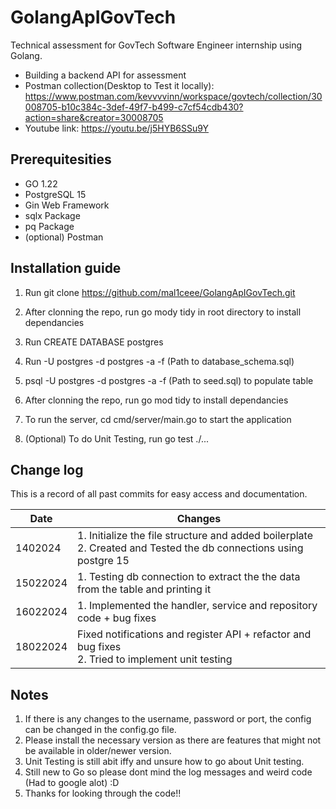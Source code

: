 # GolangApIGovTech

Technical assessment for GovTech Software Engineer internship using Golang.
- Building a backend API for assessment
- Postman collection(Desktop to Test it locally): https://www.postman.com/kevvvvinn/workspace/govtech/collection/30008705-b10c384c-3def-49f7-b499-c7cf54cdb430?action=share&creator=30008705
- Youtube link: https://youtu.be/j5HYB6SSu9Y

## Prerequitesities 

- GO 1.22
- PostgreSQL 15
- Gin Web Framework
- sqlx Package
- pq Package
- (optional) Postman

## Installation guide 

1. Run git clone https://github.com/mal1ceee/GolangApIGovTech.git

2. After clonning the repo, run go mody tidy in root directory to install dependancies

3. Run CREATE DATABASE postgres

4. Run -U postgres -d postgres -a -f (Path to database_schema.sql)

5. psql -U postgres -d postgres -a -f (Path to seed.sql) to populate table

6. After clonning the repo, run go mod tidy to install dependancies

7. To run the server, cd cmd/server/main.go to start the application 

8. (Optional) To do Unit Testing, run go test ./...



## Change log

This is a record of all past commits for easy access and documentation.

| Date | Changes |
|--------|--------|
| 1402024 | 1. Initialize the file structure and added boilerplate <br> 2. Created and Tested the db connections using postgre 15 |
| 15022024 | 1. Testing db connection to extract the the data from the table and printing it |
| 16022024 | 1. Implemented the handler, service and repository code + bug fixes |
| 18022024 | Fixed notifications and register API + refactor and bug fixes <br> 2. Tried to implement unit testing |

## Notes

1. If there is any changes to the username, password or port, the config can be changed in the config.go file.
2. Please install the necessary version as there are features that might not be available in older/newer version.
3. Unit Testing is still abit iffy and unsure how to go about Unit testing.
3. Still new to Go so please dont mind the log messages and weird code (Had to google alot) :D
4. Thanks for looking through the code!!

